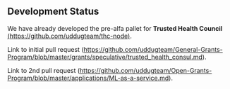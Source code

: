 ## Development Status

We have already developed the pre-alfa pallet for **Trusted Health Council** [(https://github.com/uddugteam/thc-node)](https://github.com/uddugteam/thc-node).

Link to initial pull request (https://github.com/uddugteam/General-Grants-Program/blob/master/grants/speculative/trusted_health_consul.md).

Link to 2nd pull request
(https://github.com/uddugteam/Open-Grants-Program/blob/master/applications/ML-as-a-service.md).